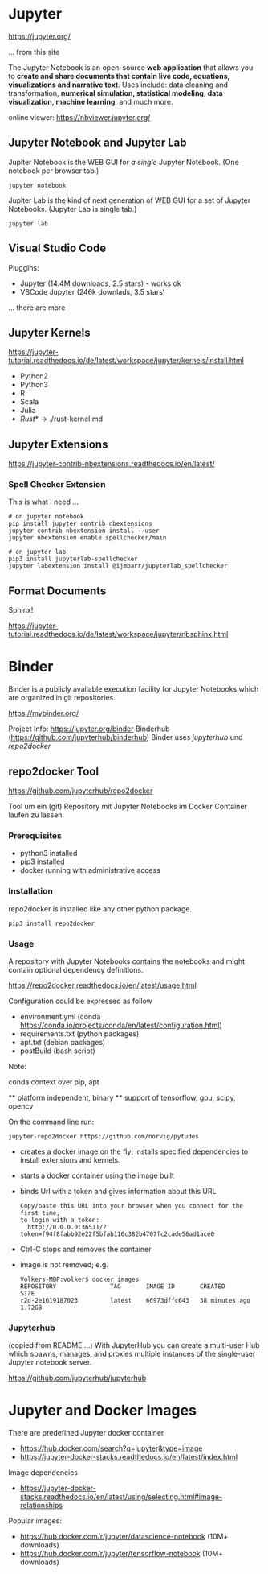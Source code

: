 # Jupyter

https://jupyter.org/

...  from this site

The Jupyter Notebook is an open-source **web application** that allows you to **create and share documents that contain live code, equations, visualizations and narrative text**. Uses include: data cleaning and transformation, **numerical simulation, statistical modeling, data visualization, machine learning**, and much more.

online viewer: https://nbviewer.jupyter.org/

## Jupyter Notebook and Jupyter Lab

Jupiter Notebook is the WEB GUI for *a single* Jupyter Notebook.
(One notebook per browser tab.)

```
jupyter notebook
```

Jupiter Lab is the kind of next generation of WEB GUI for a set of Jupyter Notebooks.
(Jupyter Lab is single tab.)

```
jupyter lab
```

## Visual Studio Code

Pluggins:

* Jupyter (14.4M downloads, 2.5 stars) - works ok
* VSCode Jupyter (246k downlads, 3.5 stars)

... there are more

## Jupyter Kernels

https://jupyter-tutorial.readthedocs.io/de/latest/workspace/jupyter/kernels/install.html

* Python2
* Python3
* R
* Scala
* Julia
* *Rust** -> ./rust-kernel.md


## Jupyter Extensions


https://jupyter-contrib-nbextensions.readthedocs.io/en/latest/


### Spell Checker Extension

This is what I need ...

```
# on jupyter notebook
pip install jupyter_contrib_nbextensions
jupyter contrib nbextension install --user
jupyter nbextension enable spellchecker/main

# on jupyter lab
pip3 install jupyterlab-spellchecker
jupyter labextension install @ijmbarr/jupyterlab_spellchecker

```

## Format Documents

Sphinx!

https://jupyter-tutorial.readthedocs.io/de/latest/workspace/jupyter/nbsphinx.html

# Binder

Binder is a publicly available execution facility for Jupyter Notebooks
which are organized in git repositories.

https://mybinder.org/

Project Info: https://jupyter.org/binder
Binderhub (https://github.com/jupyterhub/binderhub)
Binder uses *jupyterhub* und *repo2docker*

## repo2docker Tool

https://github.com/jupyterhub/repo2docker

Tool um ein (git) Repository mit Jupyter Notebooks im
Docker Container laufen zu lassen.

### Prerequisites

* python3 installed
* pip3 installed
* docker running with administrative access

### Installation

repo2docker is installed like any other python package.

```
pip3 install repo2docker
```

### Usage


A repository with Jupyter Notebooks contains the notebooks and might contain
optional dependency definitions.

https://repo2docker.readthedocs.io/en/latest/usage.html

Configuration could be expressed as follow

* environment.yml (conda https://conda.io/projects/conda/en/latest/configuration.html)
* requirements.txt (python packages)
* apt.txt (debian packages)
* postBuild (bash script)


Note:

conda context over pip, apt

** platform independent, binary
** support of tensorflow, gpu, scipy, opencv

On the command line run:

```
jupyter-repo2docker https://github.com/norvig/pytudes
```

* creates a docker image on the fly; installs specified dependencies to install extensions and kernels.
* starts a docker container using the image built
* binds Url with a token and gives information about this URL

  ```
  Copy/paste this URL into your browser when you connect for the first time,
  to login with a token:
    http://0.0.0.0:36511/?token=f94f8fabb92e22f5bfab116c382b4707fc2cade56ad1ace0
  ````
* Ctrl-C stops and removes the container
* image is not removed; e.g.
  ```
  Volkers-MBP:volker$ docker images
  REPOSITORY               TAG       IMAGE ID       CREATED          SIZE
  r2d-2e1619187023         latest    66973dffc643   38 minutes ago   1.72GB
  ```

### Jupyterhub

(copied from README ...)
With JupyterHub you can create a multi-user Hub which spawns, manages, and proxies multiple instances of the single-user Jupyter notebook server.

https://github.com/jupyterhub/jupyterhub


# Jupyter and Docker Images

There are predefined Jupyter docker container

* https://hub.docker.com/search?q=jupyter&type=image
* https://jupyter-docker-stacks.readthedocs.io/en/latest/index.html

Image dependencies

* https://jupyter-docker-stacks.readthedocs.io/en/latest/using/selecting.html#image-relationships

Popular images:

* https://hub.docker.com/r/jupyter/datascience-notebook (10M+ downloads)
* https://hub.docker.com/r/jupyter/tensorflow-notebook (10M+ downloads)
